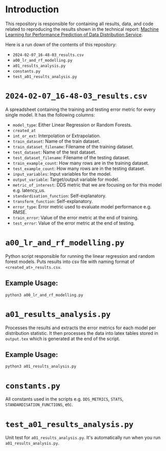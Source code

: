 # Introduction

This repository is responsible for containing all results, data, and code related to reproducing the results shown in the technical report: [Machine Learning for Performance Prediction of Data Distribution Service](https://openaccess.city.ac.uk/id/eprint/31554/).

Here is a run down of the contents of this repository:
- `2024-02-07_16-48-03_results.csv`
- `a00_lr_and_rf_modelling.py`
- `a01_results_analysis.py`
- `constants.py`
- `test_a01_results_analysis.py`

# `2024-02-07_16-48-03_results.csv`
A spreadsheet containing the training and testing error metric for every single model. It has the following columns:
- `model_type`: Either Linear Regression or Random Forests. 
- `created_at`
- `int_or_ext`: Interpolation or Extrapolation.
- `train_dataset`: Name of the train dataset.
- `train_dataset_filename`: Filename of the training dataset.
- `test_dataset`: Name of the test dataset.
- `test_dataset_filename`: Filename of the testing dataset.
- `train_example_count`: How many rows are in the training dataset.
- `test_example_count`: How many rows are in the testing dataset.
- `input_variables`: Input variables for the model.
- `output_variable`: Target/output variable for model.
- `metric_of_interest`: DDS metric that we are focusing on for this model e.g. latency_us.
- `standardisation_function`: Self-explanatory.
- `transform_function`: Self-explanatory.
- `error_type`: Error metric used to evaluate model performance e.g. RMSE.
- `train_error`: Value of the error metric at the end of training.
- `test_error`: Value of the error metric at the end of testing.

# `a00_lr_and_rf_modelling.py`
Python script responsible for running the linear regression and random forest models. Puts results into csv file with naming format of `<created_at>_results.csv`.

## Example Usage:
`python3 a00_lr_and_rf_modelling.py`

# `a01_results_analysis.py`
Processes the results and extracts the error metrics for each model per distribution statistic. It then processes the data into latex tables stored in `output.tex` which is generated at the end of the script. 

## Example Usage:
`python3 a01_results_analysis.py`

# `constants.py`
All constants used in the scripts e.g. `DDS_METRICS`, `STATS`, `STANDARDISATION_FUNCTIONS`, etc.

# `test_a01_results_analysis.py`
Unit test for `a01_results_analysis.py`. It's automatically run when you run `a01_results_analysis.py`.

